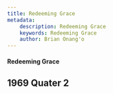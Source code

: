 ```yaml
---
title: Redeeming Grace
metadata:
    description: Redeeming Grace
    keywords: Redeeming Grace
    author: Brian Onang'o
---
```


#### Redeeming Grace

## 1969 Quater 2
